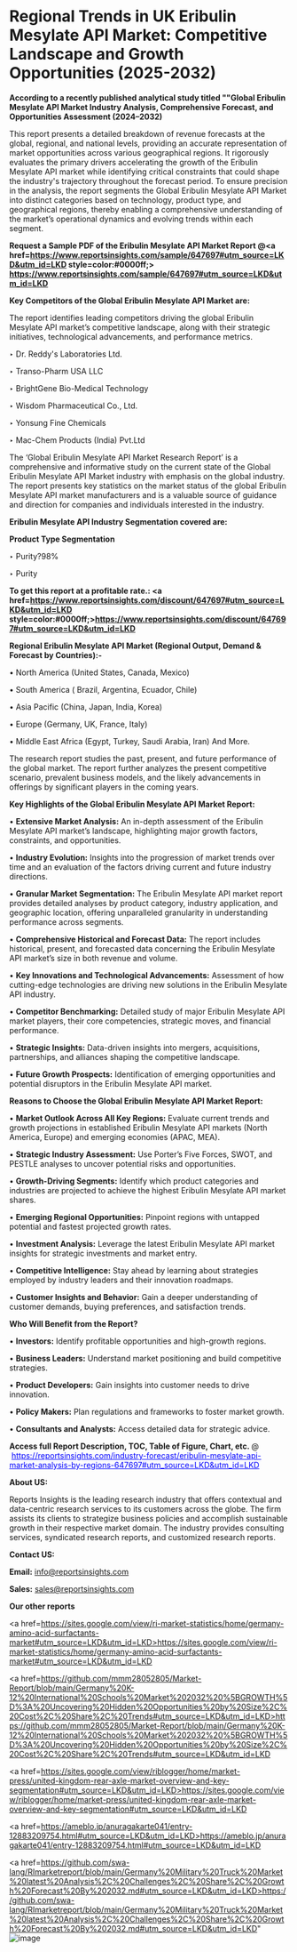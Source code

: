 # Regional Trends in UK Eribulin Mesylate API Market: Competitive Landscape and Growth Opportunities (2025-2032)

<strong>According to a recently published analytical study titled ""Global Eribulin Mesylate API Market Industry Analysis, Comprehensive Forecast, and Opportunities Assessment (2024–2032)</strong>

This report presents a detailed breakdown of revenue forecasts at the global, regional, and national levels, providing an accurate representation of market opportunities across various geographical regions. It rigorously evaluates the primary drivers accelerating the growth of the Eribulin Mesylate API market while identifying critical constraints that could shape the industry's trajectory throughout the forecast period. To ensure precision in the analysis, the report segments the Global Eribulin Mesylate API Market into distinct categories based on technology, product type, and geographical regions, thereby enabling a comprehensive understanding of the market’s operational dynamics and evolving trends within each segment.

<strong>Request a Sample PDF of the Eribulin Mesylate API Market Report </strong><strong>@<a href=https://www.reportsinsights.com/sample/647697#utm_source=LKD&utm_id=LKD style=color:#0000ff;> https://www.reportsinsights.com/sample/647697#utm_source=LKD&utm_id=LKD</a></strong></font>

<strong>Key Competitors of the Global Eribulin Mesylate API Market are:</strong>

The report identifies leading competitors driving the global Eribulin Mesylate API market’s competitive landscape, along with their strategic initiatives, technological advancements, and performance metrics.

‣ Dr. Reddy's Laboratories Ltd.

‣ Transo-Pharm USA LLC

‣ BrightGene Bio-Medical Technology

‣ Wisdom Pharmaceutical Co., Ltd.

‣ Yonsung Fine Chemicals

‣ Mac-Chem Products (India) Pvt.Ltd

The ‘Global Eribulin Mesylate API Market Research Report’ is a comprehensive and informative study on the current state of the Global Eribulin Mesylate API Market industry with emphasis on the global industry. The report presents key statistics on the market status of the global Eribulin Mesylate API market manufacturers and is a valuable source of guidance and direction for companies and individuals interested in the industry.

<strong>Eribulin Mesylate API Industry Segmentation covered are:</strong>

<strong>Product Type Segmentation</strong>

‣ Purity?98%

‣ Purity

<strong>To get this report at a profitable rate.: <a href=https://www.reportsinsights.com/discount/647697#utm_source=LKD&utm_id=LKD style=color:#0000ff;>https://www.reportsinsights.com/discount/647697#utm_source=LKD&utm_id=LKD</a></strong></font>

<strong>Regional Eribulin Mesylate API Market (Regional Output, Demand &amp; Forecast by Countries):-</strong>

• North America (United States, Canada, Mexico)

• South America ( Brazil, Argentina, Ecuador, Chile)

• Asia Pacific (China, Japan, India, Korea)

• Europe (Germany, UK, France, Italy)

• Middle East Africa (Egypt, Turkey, Saudi Arabia, Iran) And More.

The research report studies the past, present, and future performance of the global market. The report further analyzes the present competitive scenario, prevalent business models, and the likely advancements in offerings by significant players in the coming years.

<strong>Key Highlights of the Global Eribulin Mesylate API Market Report:</strong>

• <strong>Extensive Market Analysis:</strong> An in-depth assessment of the Eribulin Mesylate API market’s landscape, highlighting major growth factors, constraints, and opportunities.

• <strong>Industry Evolution:</strong> Insights into the progression of market trends over time and an evaluation of the factors driving current and future industry directions.

• <strong>Granular Market Segmentation:</strong> The Eribulin Mesylate API market report provides detailed analyses by product category, industry application, and geographic location, offering unparalleled granularity in understanding performance across segments.

• <strong>Comprehensive Historical and Forecast Data:</strong> The report includes historical, present, and forecasted data concerning the Eribulin Mesylate API market’s size in both revenue and volume.

• <strong>Key Innovations and Technological Advancements:</strong> Assessment of how cutting-edge technologies are driving new solutions in the Eribulin Mesylate API industry.

• <strong>Competitor Benchmarking:</strong> Detailed study of major Eribulin Mesylate API market players, their core competencies, strategic moves, and financial performance.

• <strong>Strategic Insights:</strong> Data-driven insights into mergers, acquisitions, partnerships, and alliances shaping the competitive landscape.

• <strong>Future Growth Prospects:</strong> Identification of emerging opportunities and potential disruptors in the Eribulin Mesylate API market.

<strong>Reasons to Choose the Global Eribulin Mesylate API Market Report:</strong>

• <strong>Market Outlook Across All Key Regions:</strong> Evaluate current trends and growth projections in established Eribulin Mesylate API markets (North America, Europe) and emerging economies (APAC, MEA).

• <strong>Strategic Industry Assessment:</strong> Use Porter’s Five Forces, SWOT, and PESTLE analyses to uncover potential risks and opportunities.

• <strong>Growth-Driving Segments:</strong> Identify which product categories and industries are projected to achieve the highest Eribulin Mesylate API market shares.

• <strong>Emerging Regional Opportunities:</strong> Pinpoint regions with untapped potential and fastest projected growth rates.

• <strong>Investment Analysis:</strong> Leverage the latest Eribulin Mesylate API market insights for strategic investments and market entry.

• <strong>Competitive Intelligence:</strong> Stay ahead by learning about strategies employed by industry leaders and their innovation roadmaps.

• <strong>Customer Insights and Behavior:</strong> Gain a deeper understanding of customer demands, buying preferences, and satisfaction trends.

<strong>Who Will Benefit from the Report?</strong>

• <strong>Investors:</strong> Identify profitable opportunities and high-growth regions.

• <strong>Business Leaders:</strong> Understand market positioning and build competitive strategies.

• <strong>Product Developers:</strong> Gain insights into customer needs to drive innovation.

• <strong>Policy Makers:</strong> Plan regulations and frameworks to foster market growth.

• <strong>Consultants and Analysts:</strong> Access detailed data for strategic advice.
</ul>
<strong>Access full Report Description, TOC, Table of Figure, Chart, etc. </strong>@  <a href=https://reportsinsights.com/industry-forecast/eribulin-mesylate-api-market-analysis-by-regions-647697#utm_source=LKD&utm_id=LKD style=color:#0000ff;>https://reportsinsights.com/industry-forecast/eribulin-mesylate-api-market-analysis-by-regions-647697#utm_source=LKD&utm_id=LKD</a></font>

<strong><strong>About US</strong>:</strong>

Reports Insights is the leading research industry that offers contextual and data-centric research services to its customers across the globe. The firm assists its clients to strategize business policies and accomplish sustainable growth in their respective market domain. The industry provides consulting services, syndicated research reports, and customized research reports.

<strong>Contact US:</strong>

<p class=""""><b>Email:</b> <a href=mailto:info@reportsinsights.com>info@reportsinsights.com</a></p>
<p class=""""><b>Sales:</b> <a href=mailto:sales@reportsinsights.com>sales@reportsinsights.com</a></p>

<strong>Our other reports</strong>

<a href=https://sites.google.com/view/ri-market-statistics/home/germany-amino-acid-surfactants-market#utm_source=LKD&utm_id=LKD>https://sites.google.com/view/ri-market-statistics/home/germany-amino-acid-surfactants-market#utm_source=LKD&utm_id=LKD</a>

<a href=https://github.com/mmm28052805/Market-Report/blob/main/Germany%20K-12%20International%20Schools%20Market%202032%20%5BGROWTH%5D%3A%20Uncovering%20Hidden%20Opportunities%20by%20Size%2C%20Cost%2C%20Share%2C%20Trends#utm_source=LKD&utm_id=LKD>https://github.com/mmm28052805/Market-Report/blob/main/Germany%20K-12%20International%20Schools%20Market%202032%20%5BGROWTH%5D%3A%20Uncovering%20Hidden%20Opportunities%20by%20Size%2C%20Cost%2C%20Share%2C%20Trends#utm_source=LKD&utm_id=LKD</a>

<a href=https://sites.google.com/view/riblogger/home/market-press/united-kingdom-rear-axle-market-overview-and-key-segmentation#utm_source=LKD&utm_id=LKD>https://sites.google.com/view/riblogger/home/market-press/united-kingdom-rear-axle-market-overview-and-key-segmentation#utm_source=LKD&utm_id=LKD</a>

<a href=https://ameblo.jp/anuragakarte041/entry-12883209754.html#utm_source=LKD&utm_id=LKD>https://ameblo.jp/anuragakarte041/entry-12883209754.html#utm_source=LKD&utm_id=LKD</a>

<a href=https://github.com/swa-lang/RImarketreport/blob/main/Germany%20Military%20Truck%20Market%20latest%20Analysis%2C%20Challenges%2C%20Share%2C%20Growth%20Forecast%20By%202032.md#utm_source=LKD&utm_id=LKD>https://github.com/swa-lang/RImarketreport/blob/main/Germany%20Military%20Truck%20Market%20latest%20Analysis%2C%20Challenges%2C%20Share%2C%20Growth%20Forecast%20By%202032.md#utm_source=LKD&utm_id=LKD</a>"
![image](https://github.com/user-attachments/assets/23350051-43c2-4353-bcc6-db567dc4751c)
